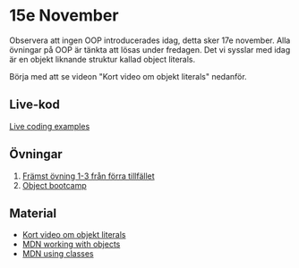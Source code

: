 # 15e November
Observera att ingen OOP introducerades idag, detta sker 17e november. Alla övningar på OOP är tänkta att lösas under fredagen. Det vi sysslar med idag är en objekt liknande struktur kallad object literals.

Börja med att se videon "Kort video om objekt literals" nedanför.

## Live-kod

[Live coding examples](live-coding/)

## Övningar

1. [Främst övning 1-3 från förra tillfället](https://github.com/fe22-kyh/dom-11-november)
2. [Object bootcamp](exercises/README.md)

## Material

- [Kort video om objekt literals](https://www.youtube.com/watch?v=7d9H34ZVRPg)
- [MDN working with objects](https://developer.mozilla.org/en-US/docs/Web/JavaScript/Guide/Working_with_Objects)
- [MDN using classes](https://developer.mozilla.org/en-US/docs/Web/JavaScript/Guide/Using_Classes)